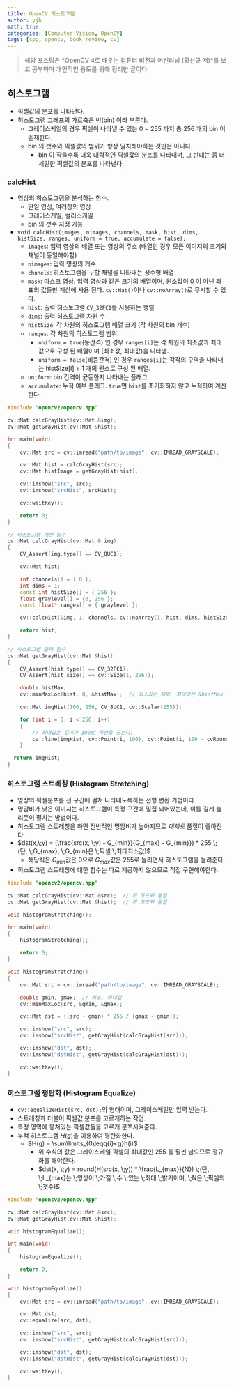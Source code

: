 ```yaml
---
title: OpenCV 히스토그램
author: yjh
math: true
categories: [Computer Vision, OpenCV]
tags: [cpp, opencv, book review, cv]
---
```


> 해당 포스팅은 *OpenCV 4로 배우는 컴퓨터 비전과 머신러닝 (황선규 저)*를 보고 공부하며 개인적인 용도를 위해 정리한 글이다.

## 히스토그램

- 픽셀값의 분포를 나타낸다.
- 히스토그램 그래프의 가로축은 빈(bin) 이라 부른다.
  - 그레이스케일의 경우 픽셀이 나타낼 수 있는 0 ~ 255 까지 총 256 개의 bin 이 존재한다.
  - bin 의 갯수와 픽셀값의 범위가 항상 일치해야하는 것만은 아니다.
    - bin 이 작을수록 더욱 대략적인 픽셀값의 분포를 나타내며, 그 반대는 좀 더 세밀한 픽셀값의 분포를 나타낸다.

### calcHist

- 영상의 히스토그램을 분석하는 함수.
  - 단일 영상, 여러장의 영상
  - 그레이스케일, 컬러스케일
  - bin 의 갯수 지정 가능
- `void calcHist(images, nimages, channels, mask, hist, dims, histSize, ranges, uniform = true, accumulate = false);`
  - `images`: 입력 영상의 배열 또는 영상의 주소 (배열인 경우 모든 이미지의 크기와 채널이 동일해야함)
  - `nimages`: 입력 영상의 개수
  - `chnnels`: 히스토그램을 구할 채널을 나타내는 정수형 배열
  - `mask`: 마스크 영상. 입력 영상과 같은 크기의 배열이며, 원소값이 0 이 아닌 좌표의 값들만 계산에 사용 된다. `cv::Mat()`이나 `cv::noArray()`로 무시할 수 있다.
  - `hist`: 출력 히스토그램 `CV_32FC1`를 사용하는 행렬
  - `dims`: 출력 히스토그램 차원 수
  - `histSize`: 각 차원의 히스토그램 배열 크기 (각 차원의 bin 개수)
  - `ranges`: 각 차원의 히스토그램 범위.
    - `uniform = true`(등간격) 인 경우 `ranges[i]`는 각 차원의 최소값과 최대값으로 구성 된 배열이며 [최소값, 최대값)을 나타냄.
    - `uniform = false`(비등간격) 인 경우 `ranges[i]`는 각각의 구역을 나타내는 histSize[i] + 1 개의 원소로 구성 된 배열.
  - `uniform`: bin 간격이 균등한지 나타내는 플래그
  - `accumulate`: 누적 여부 플래그. `true`면 `hist`를 초기화하지 않고 누적하여 계산한다.

```cpp
#include "opencv2/opencv.hpp"

cv::Mat calcGrayHist(cv::Mat &img);
cv::Mat getGrayHist(cv::Mat &hist);

int main(void)
{
    cv::Mat src = cv::imread("path/to/image", cv::IMREAD_GRAYSCALE);

    cv::Mat hist = calcGrayHist(src);
    cv::Mat histImage = getGrayHist(hist);

    cv::imshow("src", src);
    cv::imshow("srcHist", srcHist);

    cv::waitKey();

    return 0;
}

// 히스토그램 계산 함수
cv::Mat calcGrayHist(cv::Mat & img)
{
    CV_Assert(img.type() == CV_8UC1);

    cv::Mat hist;

    int channels[] = { 0 };
    int dims = 1;
    const int histSize[] = { 256 };
    float graylevel[] = {0, 256 };
    const float* ranges[] = { graylevel };

    cv::calcHist(&img, 1, channels, cv::noArray(), hist, dims, histSize, ranges);

    return hist;
}

// 히스토그램 출력 함수
cv::Mat getGrayHist(cv::Mat &hist)
{
    CV_Assert(hist.type() == CV_32FC1);
    CV_Assert(hist.size() == cv::Size(1, 256));

    double histMax;
    cv::minMaxLoc(hist, 0, &histMax);  // 최소값은 제외, 최대값은 &histMax 에 저장

    cv::Mat imgHist(100, 256, CV_8UC1, cv::Scalar(255));

    for (int i = 0; i < 256; i++)
    {
        // 최대값은 길이가 100인 직선을 긋는다.
        cv::line(imgHist, cv::Point(i, 100), cv::Point(i, 100 - cvRound(hist.at<float>(i, 0) * 100 / histMax)), cv::Scalar(0));
    }

  return imgHist;
}
```

### 히스토그램 스트레칭 (Histogram Stretching)

- 영상의 픽셀분포를 전 구간에 걸쳐 나타내도록하는 선형 변환 기법이다.
- 명암비가 낮은 이미지는 히스토그램이 특정 구간에 밀집 되어있는데, 이를 길게 늘리듯이 펼치는 방법이다.
- 히스토그램 스트레칭을 하면 전반적인 명암비가 높아지므로 _대체로_ 품질이 좋아진다.
- $dst(x,\;y) = (\frac{src(x, \;y) - G_{min}}{G_{max} - G_{min}}) * 255 \;(단, \;G_{max}, \;G_{min}은 \;픽셀 \;최대최소값)$
  - 해당식은 $G_{min}$값은 0으로 $G_{max}$값은 255로 늘리면서 히스토그램을 늘려준다.
- 히스토그램 스트레칭에 대한 함수는 따로 제공하지 않으므로 직접 구현해야한다.

```cpp
#include "opencv2/opencv.hpp"

cv::Mat calcGrayHist(cv::Mat &src);  // 위 코드와 동일
cv::Mat getGrayHist(cv::Mat &hist);  // 위 코드와 동일

void histogramStretching();

int main(void)
{
    histogramStretching();

    return 0;
}

void histogramStretching()
{
    cv::Mat src = cv::imread("path/to/image", cv::IMREAD_GRAYSCALE);

    double gmin, gmax;  // 최소, 최대값
    cv::minMaxLoc(src, &gmin, &gmax);

    cv::Mat dst = ((src - gmin) * 255 / (gmax - gmin));

    cv::imshow("src", src);
    cv::imshow("srcHist", getGrayHist(calcGrayHist(src)));

    cv::imshow("dst", dst);
    cv::imshow("dstHist", getGrayHist(calcGrayHist(dst)));

    cv::waitKey();
}
```

### 히스토그램 평탄화 (Histogram Equalize)

- `cv::equalizeHist(src, dst);`의 형태이며, 그레이스케일만 입력 받는다.
- 스트레칭과 더불어 픽셀값 분포를 고르게하는 작업.
- 특정 영역에 뭉쳐있는 픽셀값들을 고르게 분포시켜준다.
- 누적 히스토그램 $H(g)$을 이용하여 평탄화한다.
  - $H(g) = \sum\limits_{0\leqq{i}<g}h(i)$
    - 위 수식의 값은 그레이스케일 픽셀의 최대값인 255 를 훨씬 넘으므로 정규화를 해야한다.
    - $dst(x, \;y) = round(H(src(x, \;y)) * \frac{L_{max}}{N}) \;(단, \;L_{max}는 \;영상이 \;가질 \;수 \;있는 \;최대 \;밝기이며, \;N은 \;픽셀의 \;갯수)$

```cpp
#include "opencv2/opencv.hpp"

cv::Mat calcGrayHist(cv::Mat &src);
cv::Mat getGrayHist(cv::Mat &hist);

void histogramEqualize();

int main(void)
{
    histogramEqualize();

    return 0;
}

void histogramEqualize()
{
    cv::Mat src = cv::imread("path/to/image", cv::IMREAD_GRAYSCALE);

    cv::Mat dst;
    cv::equalize(src, dst);

    cv::imshow("src", src);
    cv::imshow("srcHist", getGrayHist(calcGrayHist(src)));

    cv::imshow("dst", dst);
    cv::imshow("dstHist", getGrayHist(calcGrayHist(dst)));

    cv::waitKey();
}
```
